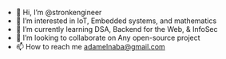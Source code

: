 - 👋 Hi, I’m @stronkengineer
- 👀 I’m interested in IoT, Embedded systems, and mathematics
- 🌱 I’m currently learning DSA, Backend for the Web, & InfoSec
- 💞️ I’m looking to collaborate on Any open-source project 
- 📫 How to reach me adamelnaba@gmail.com

<!---
stronkengineer/stronkengineer is a ✨ special ✨ repository because its `README.md` (this file) appears on your GitHub profile.
You can click the Preview link to take a look at your changes.
--->
